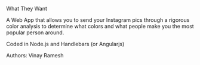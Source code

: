 What They Want

A Web App that allows you to send your Instagram pics through a rigorous color analysis
to determine what colors and what people make you the most popular person around.

Coded in Node.js and Handlebars (or Angularjs)

Authors:
Vinay Ramesh
